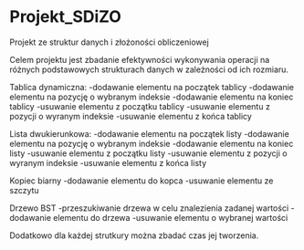 # Projekt_SDiZO
Projekt ze struktur danych i złożoności obliczeniowej

Celem projektu jest zbadanie efektywności wykonywania operacji na różnych podstawowych strukturach danych w zależności od ich rozmiaru.

Tablica dynamiczna:
-dodawanie elementu na początek tablicy
-dodawanie elementu na pozycję o wybranym indeksie
-dodawanie elementu na koniec tablicy
-usuwanie elementu z początku tablicy
-usuwanie elementu z pozycji o wyranym indeksie
-usuwanie elementu z końca tablicy

Lista dwukierunkowa:
-dodawanie elementu na początek listy
-dodawanie elementu na pozycję o wybranym indeksie
-dodawanie elementu na koniec listy
-usuwanie elementu z początku listy
-usuwanie elementu z pozycji o wyranym indeksie
-usuwanie elementu z końca listy

Kopiec biarny
-dodawanie elementu do kopca
-usuwanie elementu ze szczytu

Drzewo BST
-przeszukiwanie drzewa w celu znalezienia zadanej wartości
-dodawanie elementu do drzewa
-usuwanie elementu o wybranej wartości

Dodatkowo dla każdej strutkury można zbadać czas jej tworzenia.
